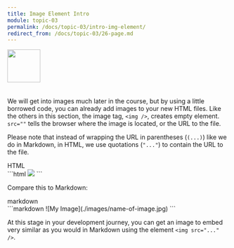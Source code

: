 ```yaml
---
title: Image Element Intro
module: topic-03
permalink: /docs/topic-03/intro-img-element/
redirect_from: /docs/topic-03/26-page.md
---
```


<img src="./../../../img/arrow-divider.svg" style="width: 75px; border: none; margin: 0px 0 20px 0" />

We will get into images much later in the course, but by using a little borrowed code, you can already add images to your new HTML files. Like the others in this section, the image tag, `<img />`, creates empty element. `src=""` tells the browser where the image is located, or the URL to the file.

Please note that instead of wrapping the URL in parentheses (`(...)`) like we do in Markdown, in HTML, we use quotations (`"..."`) to contain the URL to the file.

<div id="code-heading">HTML</div>
```html
<img src="./images/name-of-image.jpg" />
```

<br />

Compare this to Markdown:
<div id="code-heading">markdown</div>
```markdown
![My Image](./images/name-of-image.jpg)
```

<br />

At this stage in your development journey, you can get an image to embed very similar as you would in Markdown using the element `<img src="..." />`.

<div class="codepen-embed">
  <p data-height="400" data-theme-id="30567" data-slug-hash="MQbOdj" data-default-tab="html,result" data-user="Media-Ed-Online" data-embed-version="2" data-pen-title="Topic-02: Paragraph Element Pt. 3" class="codepen"></p>
</div>
